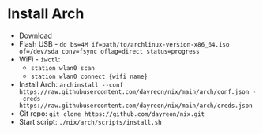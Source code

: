 # Install Arch

* [Download](https://archlinux.org/download/)
* Flash USB - `dd bs=4M if=path/to/archlinux-version-x86_64.iso of=/dev/sda conv=fsync oflag=direct status=progress`
* WiFi - `iwctl`:
  * `station wlan0 scan`
  * `station wlan0 connect {wifi name}`
* Install Arch: `archinstall --conf https://raw.githubusercontent.com/dayreon/nix/main/arch/conf.json --creds https://raw.githubusercontent.com/dayreon/nix/main/arch/creds.json`  
* Git repo: `git clone https://github.com/dayreon/nix.git`
* Start script: `./nix/arch/scripts/install.sh`
